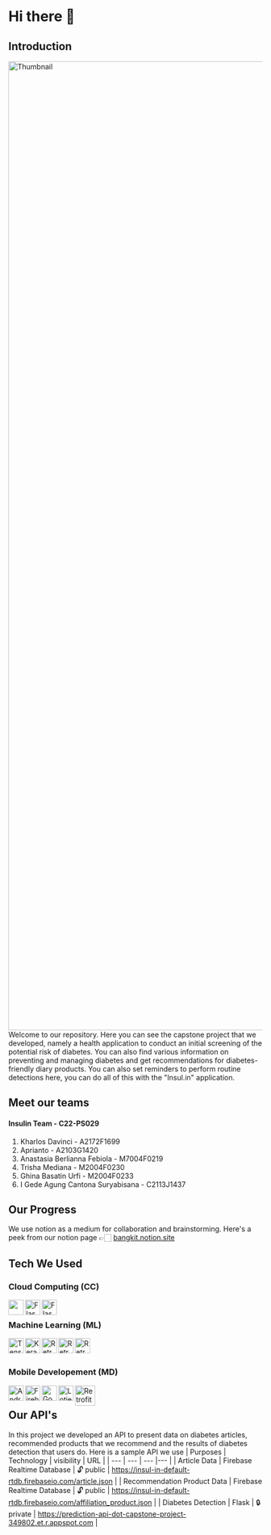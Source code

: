 # Hi there 👋
## Introduction
<img width="1920" alt="Thumbnail" src="https://user-images.githubusercontent.com/47800225/172150116-24ac2d10-8a33-4ec8-845d-018943690b49.png">
Welcome to our repository. Here you can see the capstone project that we developed, namely a health application to conduct an initial screening of the potential risk of diabetes. You can also find various information on preventing and managing diabetes and get recommendations for diabetes-friendly diary products. You can also set reminders to perform routine detections here, you can do all of this with the "Insul.in" application.

## Meet our teams
#### Insulin Team - C22-PS029  
1. Kharlos Davinci - A2172F1699  
2. Aprianto - A2103G1420  
3. Anastasia Berlianna Febiola - M7004F0219  
4. Trisha Mediana - M2004F0230  
5. Ghina Basatin Urfi - M2004F0233  
6. I Gede Agung Cantona Suryabisana - C2113J1437

## Our Progress
We use notion as a medium for collaboration and brainstorming. Here's a peek from our notion page 👉🏻
[bangkit.notion.site](https://bangkit.notion.site/0db9d955a3c5421fabaec2d74073f14b?v=2ad5aec202954fe38d144b5de7936f89)

## Tech We Used
### Cloud Computing (CC)
<a href="https://cloud.google.com/gcp">
  <img align="left" alt=""Google Cloud Platform" title="gcp" width="30px" src="https://encrypted-tbn0.gstatic.com/images?q=tbn:ANd9GcTMULS78w2IT0F_EuJKXXMgcC0R12CxIVCu_I4XtsmR78qBZK1M7D7qtKHxpH66Ci4FnEQ&usqp=CAU" />
</a>
<a href="https://flask.palletsprojects.com/en/2.1.x/">
  <img align="left" alt="Flask" title="Flask" width="30px" src="https://img.icons8.com/ios/344/flask.png" />
</a>
<a href="https://cloud.google.com/appengine">
  <img align="left" alt="Flask" title="Flask" height="30px" src="https://abdillah.my.id/wp-content/uploads/2021/01/GAE.png" />
</a>
</br>                                                                                                       
                                                                                                       
                                                                                                         
### Machine Learning (ML)
<a href="https://www.tensorflow.org/resources/learn-ml"><img align="left" alt="Tensor Flow" title="TensorFlow" width="30px" src="https://img.icons8.com/color/344/tensorflow.png" /></a> 
<a href="https://keras.io/"><img align="left" alt="Keras" title="keras" width="30px" src="https://encrypted-tbn0.gstatic.com/images?q=tbn:ANd9GcSnUkP8ZkYxNprz1n-GLvGFh-WEE3fACkkjRWIL_YZMgt1Zk-VdPri3bn1yPUBhieL8XE4&usqp=CAU" /></a> 
<a href="https://scikit-learn.org/stable/">
  <img align="left" alt="Retrofit" title="retrofit" height="30px" src="https://seeklogo.com/images/S/scikit-learn-logo-8766D07E2E-seeklogo.com.png" />
</a>
<a href="https://numpy.org/">
  <img align="left" alt="Retrofit" title="retrofit" height="30px" src="https://seeklogo.com/images/N/numpy-logo-479C24EC79-seeklogo.com.png" />
</a>
<a href="https://pandas.pydata.org/  ">
  <img align="left" alt="Retrofit" title="retrofit" height="30px" src="https://www.kindpng.com/picc/m/574-5747046_python-pandas-logo-transparent-hd-png-download.png" />
</a>                                                                                                                                          
</br>

                                                                                                                                                 


### Mobile Developement (MD)
<a href="https://developer.android.com/studio/">
  <img align="left" alt="Android Studio" title="AndroidStudio" width="30px" src="https://img.icons8.com/fluency/344/android-studio--v2.png" />
<a href="https://firebase.google.com/">
  <img align="left" alt="Firebase" title="firebase" width="30px" src="https://img.icons8.com/color/344/firebase.png" />
</a>
<a href="https://www.google.co.id/maps">
  <img align="left" alt="Google Maps" title="maps" width="30px" src="https://seeklogo.com/images/N/new-google-maps-icon-logo-263A01C734-seeklogo.com.png" />
</a>
<a href="https://lottiefiles.com/">
  <img align="left" alt="Lotie Files" title="lottiefiles" height="30px" src="https://static6.lottiefiles.com/images/logo/lottiefiles-logo.svg" />
</a>
<a href="https://square.github.io/retrofit/">
  <img align="left" alt="Retrofit" title="retrofit" height="40px" src="https://stekom.ac.id/images/infoprogdi/bsr/15d7e9e4283b8610a6eafe7b97b4cd19.jpg" />
</a>                                                                                                                                       
</br>


## Our API's
In this project we developed an API to present data on diabetes articles, recommended products that we recommend and the results of diabetes detection that users do. Here is a sample API we use
| Purposes | Technology | visibility | URL |
| --- | --- | --- |--- |
| Article Data | Firebase Realtime Database | 🔓 public | https://insul-in-default-rtdb.firebaseio.com/article.json |
| Recommendation Product Data | Firebase Realtime Database |  🔓 public | https://insul-in-default-rtdb.firebaseio.com/affiliation_product.json |
| Diabetes Detection | Flask | 🔒 private | https://prediction-api-dot-capstone-project-349802.et.r.appspot.com |
